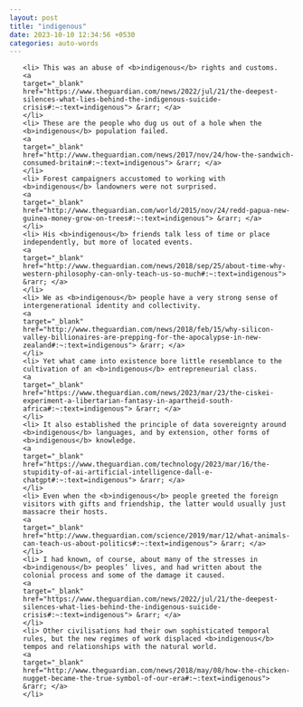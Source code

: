 ```yaml
---
layout: post
title: "indigenous"
date: 2023-10-10 12:34:56 +0530
categories: auto-words
---
```

<ol>

    <li> This was an abuse of <b>indigenous</b> rights and customs.
    <a 
    target="_blank" 
    href="https://www.theguardian.com/news/2022/jul/21/the-deepest-silences-what-lies-behind-the-indigenous-suicide-crisis#:~:text=indigenous"> &rarr; </a>
    </li>
    <li> These are the people who dug us out of a hole when the <b>indigenous</b> population failed.
    <a 
    target="_blank" 
    href="http://www.theguardian.com/news/2017/nov/24/how-the-sandwich-consumed-britain#:~:text=indigenous"> &rarr; </a>
    </li>
    <li> Forest campaigners accustomed to working with <b>indigenous</b> landowners were not surprised.
    <a 
    target="_blank" 
    href="http://www.theguardian.com/world/2015/nov/24/redd-papua-new-guinea-money-grow-on-trees#:~:text=indigenous"> &rarr; </a>
    </li>
    <li> His <b>indigenous</b> friends talk less of time or place independently, but more of located events.
    <a 
    target="_blank" 
    href="http://www.theguardian.com/news/2018/sep/25/about-time-why-western-philosophy-can-only-teach-us-so-much#:~:text=indigenous"> &rarr; </a>
    </li>
    <li> We as <b>indigenous</b> people have a very strong sense of intergenerational identity and collectivity.
    <a 
    target="_blank" 
    href="http://www.theguardian.com/news/2018/feb/15/why-silicon-valley-billionaires-are-prepping-for-the-apocalypse-in-new-zealand#:~:text=indigenous"> &rarr; </a>
    </li>
    <li> Yet what came into existence bore little resemblance to the cultivation of an <b>indigenous</b> entrepreneurial class.
    <a 
    target="_blank" 
    href="https://www.theguardian.com/news/2023/mar/23/the-ciskei-experiment-a-libertarian-fantasy-in-apartheid-south-africa#:~:text=indigenous"> &rarr; </a>
    </li>
    <li> It also established the principle of data sovereignty around <b>indigenous</b> languages, and by extension, other forms of <b>indigenous</b> knowledge.
    <a 
    target="_blank" 
    href="https://www.theguardian.com/technology/2023/mar/16/the-stupidity-of-ai-artificial-intelligence-dall-e-chatgpt#:~:text=indigenous"> &rarr; </a>
    </li>
    <li> Even when the <b>indigenous</b> people greeted the foreign visitors with gifts and friendship, the latter would usually just massacre their hosts.
    <a 
    target="_blank" 
    href="http://www.theguardian.com/science/2019/mar/12/what-animals-can-teach-us-about-politics#:~:text=indigenous"> &rarr; </a>
    </li>
    <li> I had known, of course, about many of the stresses in <b>indigenous</b> peoples’ lives, and had written about the colonial process and some of the damage it caused.
    <a 
    target="_blank" 
    href="https://www.theguardian.com/news/2022/jul/21/the-deepest-silences-what-lies-behind-the-indigenous-suicide-crisis#:~:text=indigenous"> &rarr; </a>
    </li>
    <li> Other civilisations had their own sophisticated temporal rules, but the new regimes of work displaced <b>indigenous</b> tempos and relationships with the natural world.
    <a 
    target="_blank" 
    href="http://www.theguardian.com/news/2018/may/08/how-the-chicken-nugget-became-the-true-symbol-of-our-era#:~:text=indigenous"> &rarr; </a>
    </li>
